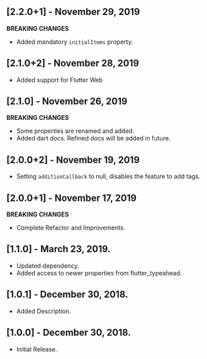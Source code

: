 ## [2.2.0+1] - November 29, 2019
**BREAKING CHANGES**
* Added mandatory `initialItems` property.

## [2.1.0+2] - November 28, 2019
* Added support for Flutter Web

## [2.1.0] - November 26, 2019
**BREAKING CHANGES**
* Some properties are renamed and added.
* Added dart docs. Refined docs will be added in future.

## [2.0.0+2] - November 19, 2019
* Setting `additionCallback` to null, disables the feature to add tags.

## [2.0.0+1] - November 17, 2019
**BREAKING CHANGES**
* Complete Refactor and Improvements.

## [1.1.0] - March 23, 2019.

* Updated dependency.
* Added access to newer properties from flutter_typeahead.

## [1.0.1] - December 30, 2018.

* Added Description.

## [1.0.0] - December 30, 2018.

* Initial Release.
